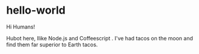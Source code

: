 # hello-world

Hi Humans!

Hubot here, Ilike Node.js and Coffeescript .
I've had tacos on the moon and find them far superior to Earth tacos.
